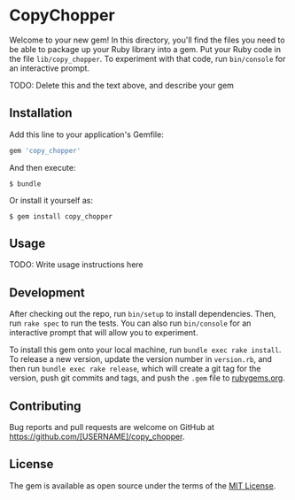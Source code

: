 # CopyChopper

Welcome to your new gem! In this directory, you'll find the files you need to be able to package up your Ruby library into a gem. Put your Ruby code in the file `lib/copy_chopper`. To experiment with that code, run `bin/console` for an interactive prompt.

TODO: Delete this and the text above, and describe your gem

## Installation

Add this line to your application's Gemfile:

```ruby
gem 'copy_chopper'
```

And then execute:

    $ bundle

Or install it yourself as:

    $ gem install copy_chopper

## Usage

TODO: Write usage instructions here

## Development

After checking out the repo, run `bin/setup` to install dependencies. Then, run `rake spec` to run the tests. You can also run `bin/console` for an interactive prompt that will allow you to experiment.

To install this gem onto your local machine, run `bundle exec rake install`. To release a new version, update the version number in `version.rb`, and then run `bundle exec rake release`, which will create a git tag for the version, push git commits and tags, and push the `.gem` file to [rubygems.org](https://rubygems.org).

## Contributing

Bug reports and pull requests are welcome on GitHub at https://github.com/[USERNAME]/copy_chopper.


## License

The gem is available as open source under the terms of the [MIT License](http://opensource.org/licenses/MIT).

